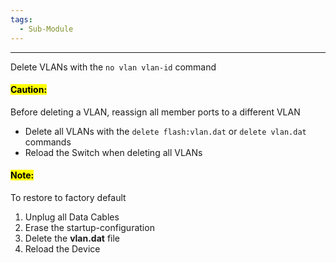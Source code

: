 ```yaml
---
tags:
  - Sub-Module
---
```


---
Delete VLANs with the `no vlan vlan-id` command

#### <mark class="hltr-yellow">Caution:</mark>
Before deleting a VLAN, reassign all member ports to a different VLAN
- Delete all VLANs with the `delete flash:vlan.dat` or `delete vlan.dat` commands
- Reload the Switch when deleting all VLANs

#### <mark class="hltr-yellow">Note:</mark> 
To restore to factory default 
1. Unplug all Data Cables
2. Erase the startup-configuration
3. Delete the **vlan.dat** file
4. Reload the Device

